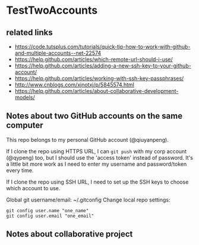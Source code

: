 # TestTwoAccounts

## related links
- https://code.tutsplus.com/tutorials/quick-tip-how-to-work-with-github-and-multiple-accounts--net-22574
- https://help.github.com/articles/which-remote-url-should-i-use/
- https://help.github.com/articles/adding-a-new-ssh-key-to-your-github-account/
- https://help.github.com/articles/working-with-ssh-key-passphrases/
- http://www.cnblogs.com/xjnotxj/p/5845574.html
- https://help.github.com/articles/about-collaborative-development-models/

## Notes about two GitHub accounts on the same computer

This repo belongs to my personal GitHub account (@qiuyanpeng).

If I clone the repo using HTTPS URL, I can `git push` with my corp account (@qypeng) too,
but I should use the 'access token' instead of password.
It's a little bit more work as I need to enter my username and password/token every time.

If I clone the repo using SSH URL, I need to set up the SSH keys to choose which account to use.

Global git username/email: ~/.gitconfig
Change local repo settings: 

```
git config user.name "one_name"
git config user.email "one_email"
```

## Notes about collaborative project


